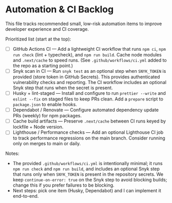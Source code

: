 # Automation & CI Backlog

This file tracks recommended small, low-risk automation items to improve developer experience and CI coverage.

Prioritized list (start at the top):

- [ ] GitHub Actions CI — Add a lightweight CI workflow that runs `npm ci`, `npm run check` (lint + typecheck), and `npm run build`. Cache node modules and `.next/cache` to speed runs. (See `.github/workflows/ci.yml` added to the repo as a starting point.)
- [ ] Snyk scan in CI — Run `snyk test` as an optional step when `SNYK_TOKEN` is provided (store token in GitHub Secrets). This provides authenticated vulnerability checks and reporting. The CI workflow includes an optional Snyk step that runs when the secret is present.
- [ ] Husky + lint-staged — Install and configure to run `prettier --write` and `eslint --fix` on staged files to keep PRs clean. Add a `prepare` script to `package.json` to enable hooks.
- [ ] Dependabot / Renovate — Configure automated dependency update PRs (weekly) for npm packages.
- [ ] Cache build artifacts — Preserve `.next/cache` between CI runs keyed by lockfile + Node version.
- [ ] Lighthouse / Performance checks — Add an optional Lighthouse CI job to track performance regressions on the main branch. Consider running only on merges to main or daily.

Notes:
- The provided `.github/workflows/ci.yml` is intentionally minimal; it runs `npm run check` and `npm run build`, and includes an optional Snyk step that runs only when `SNYK_TOKEN` is present in the repository secrets. We keep `continue-on-error: true` on the Snyk step to avoid blocking builds; change this if you prefer failures to be blocking.
- Next steps: pick one item (Husky, Dependabot) and I can implement it end-to-end.
